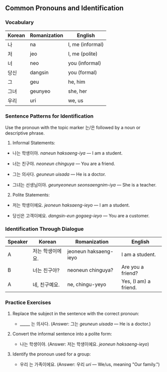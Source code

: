 ## Common Pronouns and Identification

### Vocabulary

| Korean | Romanization | English          |
|--------|--------------|------------------|
| 나     | na           | I, me (informal) |
| 저     | jeo          | I, me (polite)   |
| 너     | neo          | you (informal)   |
| 당신   | dangsin      | you (formal)     |
| 그     | geu          | he, him          |
| 그녀   | geunyeo      | she, her         |
| 우리   | uri          | we, us           |

### Sentence Patterns for Identification

Use the pronoun with the topic marker 는/은 followed by a noun or descriptive phrase.

1. Informal Statements:
  - 나는 학생이야.
    *naneun haksaeng-iya* — I am a student.

  - 너는 친구야.
    *neoneun chinguya* — You are a friend.

  - 그는 의사다.
    *geuneun uisada* — He is a doctor.

  - 그녀는 선생님이야.
    *geunyeoneun seonsaengnim-iya* — She is a teacher.

2. Polite Statements:
  - 저는 학생이에요.
    *jeoneun haksaeng-ieyo* — I am a student.

  - 당신은 고객이에요.
    *dangsin-eun gogaeg-ieyo* — You are a customer.

### Identification Through Dialogue

| Speaker | Korean                           | Romanization                 | English            |
|---------|----------------------------------|------------------------------|--------------------|
| A       | 저는 학생이에요.                  | jeoneun haksaeng-ieyo         | I am a student.    |
| B       | 너는 친구야?                     | neoneun chinguya?            | Are you a friend?  |
| A       | 네, 친구예요.                    | ne, chingu-yeyo             | Yes, (I am) a friend. |

### Practice Exercises

1. Replace the subject in the sentence with the correct pronoun:
   - _____ 는 의사다.
     (Answer: 그는 *geuneun uisada* — He is a doctor.)

2. Convert the informal sentence into a polite form:
   - 나는 학생이야.
     (Answer: 저는 학생이에요. *jeoneun haksaeng-ieyo*)

3. Identify the pronoun used for a group:
   - 우리 는 가족이에요.
     (Answer: 우리 *uri* — We/us, meaning "Our family.")